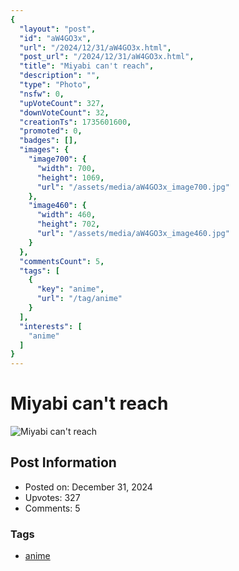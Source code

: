 ```yaml
---
{
  "layout": "post",
  "id": "aW4GO3x",
  "url": "/2024/12/31/aW4GO3x.html",
  "post_url": "/2024/12/31/aW4GO3x.html",
  "title": "Miyabi can't reach",
  "description": "",
  "type": "Photo",
  "nsfw": 0,
  "upVoteCount": 327,
  "downVoteCount": 32,
  "creationTs": 1735601600,
  "promoted": 0,
  "badges": [],
  "images": {
    "image700": {
      "width": 700,
      "height": 1069,
      "url": "/assets/media/aW4GO3x_image700.jpg"
    },
    "image460": {
      "width": 460,
      "height": 702,
      "url": "/assets/media/aW4GO3x_image460.jpg"
    }
  },
  "commentsCount": 5,
  "tags": [
    {
      "key": "anime",
      "url": "/tag/anime"
    }
  ],
  "interests": [
    "anime"
  ]
}
---
```


# Miyabi can't reach

![Miyabi can't reach](/assets/media/aW4GO3x_image700.jpg)

## Post Information

- Posted on: December 31, 2024
- Upvotes: 327
- Comments: 5

### Tags

- [anime](/tag/anime)
